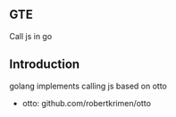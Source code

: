 GTE
---
Call js in go

## Introduction

golang implements calling js based on otto

- otto: github.com/robertkrimen/otto

